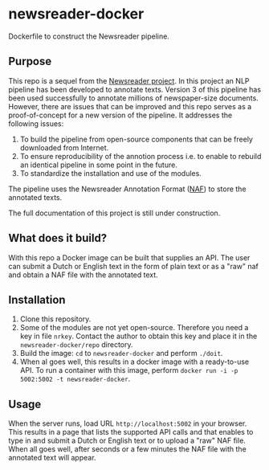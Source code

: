 # newsreader-docker
Dockerfile to construct the Newsreader pipeline.

## Purpose

This repo is a sequel from the
[Newsreader project](http://www.newsreader-project.eu/). In this
project an NLP pipeline has been developed to annotate texts. Version
3 of this pipeline has been used successfully to annotate millions of
newspaper-size documents. However, there are issues that can be
improved and this repo serves as a proof-of-concept for a new version
of the pipeline. It addresses the following issues:

1. To build the pipeline from open-source components that can be
   freely downloaded from Internet.
2. To ensure reproducibility of the annotion process i.e. to enable to
   rebuild an identical pipeline in some point in the future.
3. To standardize the installation and use of the modules.

The pipeline uses the Newsreader Annotation Format
([NAF](https://github.com/newsreader/NAF)) to store the annotated
texts.

The full documentation of this project is still under construction.

## What does it build?

With this repo a Docker image can be built that supplies an API. The
user can submit a Dutch or English text in the form of plain text or
as a "raw" naf and obtain a NAF file with the annotated text.



## Installation

1. Clone this repository.
2. Some of the modules are not yet open-source. Therefore you need a
   key in file `nrkey`. Contact the author to obtain this key and
   place it in the `newsreader-docker/repo` directory.
3. Build the image: `cd` to `newsreader-docker` and perform 
   `./doit`.
4. When al goes well, this results in a docker image with a
   ready-to-use API. To run a container with this image,
   perform `docker run -i -p 5002:5002 -t newsreader-docker`.


## Usage

When the server runs, load URL `http://localhost:5002` in your
browser. This results in a page that lists the supported API calls and that
enables to type in and submit a Dutch or English text or to upload a "raw"
NAF file. When all goes well, after seconds or a few minutes the NAF
file with the annotated text will appear. 
